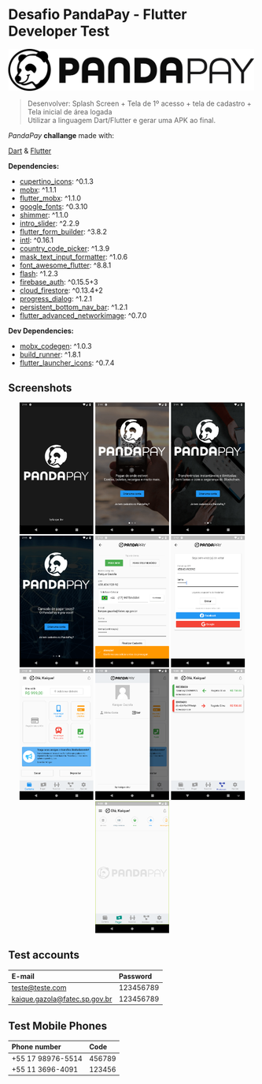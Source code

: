 # Desafio PandaPay - Flutter Developer Test

<img src="assets/images/PandaPay_Horizontal_SemSlogan_Black.png" width="500" />

> Desenvolver: Splash Screen + Tela de 1º acesso + tela de cadastro + Tela inicial de área logada  
> Utilizar a linguagem Dart/Flutter e gerar uma APK ao final.

*PandaPay* **challange** made with:

 [Dart](https://dart.dev) & [Flutter](https://flutter.dev)

**Dependencies:**

-   [cupertino_icons](https://pub.dev/packages/cupertino_icons): ^0.1.3
-   [mobx](https://pub.dev/packages/mobx): ^1.1.1
-   [flutter_mobx](https://pub.dev/packages/flutter_mobx): ^1.1.0
-   [google_fonts](https://pub.dev/packages/google_fonts): ^0.3.10
-   [shimmer](https://pub.dev/packages/shimmer): ^1.1.0
-   [intro_slider](https://pub.dev/packages/intro_slider): ^2.2.9
-   [flutter_form_builder](https://pub.dev/packages/flutter_form_builder): ^3.8.2
-   [intl](https://pub.dev/packages/intl): ^0.16.1
-   [country_code_picker](https://pub.dev/packages/country_code_picker): ^1.3.9
-   [mask_text_input_formatter](https://pub.dev/packages/mask_text_input_formatter): ^1.0.6
-   [font_awesome_flutter](https://pub.dev/packages/font_awesome_flutter): ^8.8.1
-   [flash](https://pub.dev/packages/flash): ^1.2.3
-   [firebase_auth](https://pub.dev/packages/firebase_auth): ^0.15.5+3
-   [cloud_firestore](https://pub.dev/packages/cloud_firestore): ^0.13.4+2
-   [progress_dialog](https://pub.dev/packages/progress_dialog): ^1.2.1
-   [persistent_bottom_nav_bar](https://pub.dev/packages/persistent_bottom_nav_bar): ^1.2.1
-   [flutter_advanced_networkimage](https://pub.dev/packages/flutter_advanced_networkimage): ^0.7.0

**Dev Dependencies:**

-   [mobx_codegen](https://pub.dev/packages/mobx_codegen): ^1.0.3
-   [build_runner](https://pub.dev/packages/build_runner): ^1.8.1
-   [flutter_launcher_icons](https://pub.dev/packages/flutter_launcher_icons): ^0.7.4

## Screenshots

<p align="middle">
<img src="screenshots/1.png" width="150" />
<img src="screenshots/2.png" width="150" />
<img src="screenshots/3.png" width="150" />
<img src="screenshots/4.png" width="150" />
<img src="screenshots/5.png" width="150" />
<img src="screenshots/6.png" width="150" />
<img src="screenshots/7.png" width="150" />
<img src="screenshots/8.png" width="150" />
<img src="screenshots/9.png" width="150" />
<img src="screenshots/10.png" width="150" />
</p>

## Test accounts

| E-mail                        | Password  |
|:------------------------------|:----------|
| teste@teste.com               | 123456789 |
| kaique.gazola@fatec.sp.gov.br | 123456789 |

## Test Mobile Phones

| Phone number              | Code   |
|:--------------------------|:-------|
| +55 17 98976-5514         | 456789 |
| +55 11 3696-4091          | 123456 |
